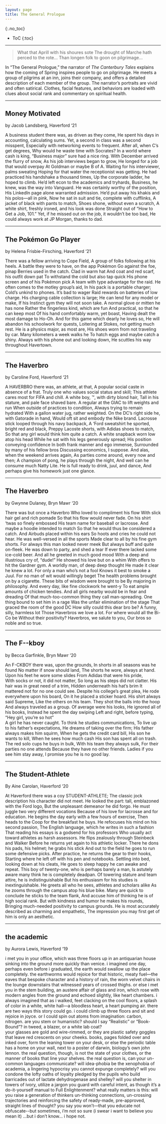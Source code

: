 ```yaml
---
layout: page
title: The General Prologue
---
```


{:.no_toc}

* ToC
{:toc}

---

> What that Aprill with his shoures sote
> The drought of Marche hath perced to the rote…
> Than longen folk to goon on pilgrimage…

In “The General Prologue,” the narrator of *The Canterbury Tales* explains how the coming of Spring inspires people to go on pilgrimage. He meets a group of pilgrims at an inn, joins their company, and offers a detailed description of each member of the group. The narrator’s portraits are vivid and often satirical. Clothes, facial features, and behaviors are loaded with clues about social rank and commentary on spiritual health.  

---

## Money Motivated  
by Jacob Landsberg, Haverford ‘21

A business student there was, as driven as they come,
He spent his days in accounting, calculating sums.
Yet, a second in class was a second misspent,
Especially with networking events to frequent.
After all, when C’s get degrees,
Why would he waste time with Socrates?
In a world where cash is king,
“Business major” sure had a nice ring.
With December arrived the flurry of snow,
As his job interviews began to grow,
He longed for a job that would overpay
At Goldman or maybe B of A.
Waiting for his interviewer, palms sweating
Hoping for that water the receptionist was getting.
He had practiced his handshake a thousand times,
Up the corporate ladder, he hoped to climb.
He’d left econ to the academics and tryhards,
Business, he knew, was the way into Vanguard.
He was certainly worthy of the position,
His LinkedIn page alone warranted admission.
He’d put away his khakis and his polos—all in pink,
Now he sat in suit and tie, complete with cufflinks,
A jacket of black with pants to match,
Shoes shone, without even a scratch,
A white shirt, freshly ironed, and his look was done
Straight out of “How to Get a Job, 101.”
Yet, if he missed out on the job, it wouldn’t be too bad,
He could always work at JP Morgan, thanks to dad.

---

## The Pokémon Go Player  
by Helena Frisbie-Firsching, Haverford ‘21
 
There was a fellow arriving to Cope Field,
A group of folks following at his heels.
A battle they were to have, on the app
Pokémon Go against the foe, pinap
Berries used in the catch. Clad in warm hat
And coat and red scarf, his outfit down pat
To withstand the cold but also tap quick
His phone screen and of his Pokémon pick
A team with type advantage for the raid.
He often comes to the motley group’s aid,
In his pack is a portable charger;
Cold’s unkind to phones. It’s bad to wager
Raid rewards on batteries of low charge.
His charging cable collection is large;
He can lend for any model or make,
If his Instinct gym they will not soon take.
A normal glove or mitten he has none
Rather the fingerless kind, which are fun
And practical, so that he can keep most
Of his hand comfortably warm, yet boast,
Having dealt the most damage to Ho-Oh.
And for this game which dearly he loves so,
He will abandon his schoolwork for quests,
Loitering at Stokes, not getting much rest.
He is a physics major, as most are,
His shoes worn from not traveling by car.
Many kilometers a week walks he
To hatch eggs and maybe catch a shiny.
Always with his phone out and looking down,
He scuttles his way throughout Havertown.

---

## The Haverbro  
by Caroline Ford, Haverford ‘21
 
A HAVERBRO there was, an athlete, at that,
A popular social caste in absence of a frat.
Truly one who values social status and skill;
This athlete cares most for FIFA and chill.
A white boy, ™, with dirty blond hair,
Tall in his stature, and pale face shaved bare.
A regular at the GIAC to lift weights and run
When outside of practices to condition,
Always trying to remain hydrated
With a gallon water jug, rather weighted.
On the DC’s right side he, with Gatorade in hand,
Would oft sit and embody the Nike brand.
Lacrosse stick looped through his navy backpack,
A ‘Ford sweatshirt he sported, bright red and black,
Preppy Lacoste shorts, with Adidas shoes to match,
So that any girl would think him quite a catch.
A white snapback worn low atop his head
While he sat with his legs generously spread;
His position conveying confidence
In both frank manner and ego immense,
Surrounded by many of his fellow bros
Discussing economics, I suppose.
And alas, when the weekend arrives again, 
As parties come around, every now and then;
A champion of pong, he plays through the night,
And well can he consume much Natty Lite.
He is full ready to drink, juul, and dance,
And perhaps give his homework just one glance.

---

## The Haverbro   
by Gwynne Dulaney, Bryn Mawr ‘20
 
There was but once a Haverbro
Who loved to compliment his flow
With slick hair gel and rich pomade
So that his flow would never fade.
On his shirt ‘twas so finely embossed
His team name for baseball or lacrosse.
And maybe a hoodie intended to match
So that he would thus be considered a catch.
And Airbuds placed within his ears
So hoots and cries he could not hear.
He was well-versed in all the sports
Made clear to all by his fine gym shorts.
For always this man looked never meek
But always buff and quite on-fleek.
He was down to party, and shed a tear
If ever there lacked some ice-cold beer.
And all he greeted in much good mood
With a deep and illustrious cry of, “dude!”
He showed his love but on a whim
With offers to hit the Gardner gym.
A worldly man, of deep deep thought
He made it clear he knew a lot.
For only a man who’s not a fool
Knows it best to smoke a Juul.
For no man of wit would willingly beget
The health problems brought on by a cigarette.
These bits of wisdom were brought to be
By majoring in philosophy.
And every day, like fine clockwork he went-y
To eat ample amounts of chicken tendies.
And all girls nearby would be in fear and dreading
Of that much-too-common thing they call man-spreading.
One thing bound to set him in a rage
Was the unfair elimination of the stage
That graced the room of the good DC
How silly could this dear bro be?
A funny, silly, harmless lot
Those Haverbros we love a lot.
For where would all the Bi-Co be
Without their positivity?
Haverbros, we salute to you,
Our bros so noble and so true.

---

## The F--kboy  
by Becca Garfinkle, Bryn Mawr ‘20
 
An F-CKBOY there was, upon the grounds, 
In shorts in all seasons was he found
No matter if snow should land, 
The shorts he wore, always at hand. 
Upon his feet he wore some slides
From Adidas that were his pride,  
With socks or not, it did not matter, 
So long as his steps did not clatter. 
His hair was in great need of a trim,
Hidden underneath his hat’s brim
It mattered not for no one could see. 
Despite his college’s great plea, 
He rode everywhere upon his board, 
On it he placed a sticker hoard. 
His shirt always said Supreme, 
Like the others on his team. 
They shot the balls into the hoop 
And always traveled as a group. 
Of average were his looks, 
He ignored all of his books, 
Instead he spent the day swiping
Left and right, before typing, 
“Hey girl, you’re so hot”  
A girl he has never caught. 
To think he studies communications, 
To live up to his father’s expectations, 
He dreams of taking over the firm;
His father always makes him squirm, 
When he gets the credit card bill, 
His son he wants to kill,
When he sees how much cash
His son has spent all on trash. 
The red solo cups he buys in bulk, 
With his team they always sulk, 
For their parties no one attends 
Because they have no other friends. 
Ladies if you see him stay away, 
I promise you he is no good lay.  

---

## The Student-Athlete  
By Aine Carolan, Haverford ‘20

At Haverford there was a coy STUDENT-ATHLETE;
The classic jock description his character did not meet.
He looked the part: tall, emblazoned with the Ford logo,
But the unpleasant demeanor he did forgo.
He must juggle two very different vocations
Because of his love for lacrosse and for education.
He begins the day early with a few hours of exercise,
Then heads to the Coop for the breakfast he buys.
He refocuses his mind on his second passion,
The English language, which he writes in such a fashion
That reading his essays is a godsend for his professors
Who usually act toward athletes as harsh assessors.
He flips zealously through Steinbeck and Walker
Before he returns yet again to his athletic locker.
There he dons his pads, his helmet; he grabs his stick
And out to the field he goes to run some defensive picks.
After practice, he returns the gear to their hooks,
Starting where he left off with his pen and notebooks.
Settling into bed, looking down at his cleats,
He goes to sleep happy he can awake and repeat.
This boy of twenty-one, who is perhaps barely a man,
Is astutely aware many think he is completely deadpan.
Of towering stature and team attire, he is indistinguishable 
But his enthusiasm for his studies is inextinguishable.
He greets all who he sees, athletes and scholars alike
As he zooms through the campus atop his blue bike. 
Many are quick to conclude he sticks to the team flank,
And accuse him of thinking he is of high social rank.
But with kindness and humor he makes his rounds,
Bringing much-needed positivity to campus grounds. 
He is most accurately described as charming and empathetic,
The impression you may first get of him is only an aesthetic. 

---

## the academic  
by Aurora Lewis, Haverford ‘19 
 
i met you in your office, which was three 
floors up in an antiquarian house 
sinking into the ground more quickly than 
venice. i imagined one day, perhaps 
even before i graduated, the 
earth would swallow up the place completely. 
the earthworms would rejoice for that 
historic, meaty fuel—the eaves that 
bespoke character and a history 
of rain, the worn velvet chairs in the lounge
downstairs that witnessed years of crossed thighs. 
or else i met you in the stem building, 
an austere affair of glass and iron, 
which rose with modern angles from the ground 
and echoed slightly, like heart chambers. i 
always imagined that as i walked, feet 
clacking on the cool floors, a splash of 
color in a white, white hall—a bloodless 
heart, a heart pumping air. 
there are two ways this story could go. i 
could climb up three floors and sit and rejoice 
in joyce. or I could spin out atoms from
imagination: carbon, nitrogen.
are you stem or humanistic? 
should I say “Realistic” or “Book-Bound”?
in tweed, a blazer, or a white lab coat?   
your glasses are gold and wire-rimmed, or 
they are plastic safety goggles that leave
red crescents on your cheeks. books,
pages folded over and inked over,
form the leaning tower on your desk, or
else the periodic table has a 
home on your wall, next to a poster of
darwin, biology’s own john lennon. 
the real question, though, is not the state of 
your clothes, or the manner of books that line 
your shelves. the real question is, can your 
un-common languages communicate? 
will idea-phobia be the 
xenophobia of academia, 
a lingering hypocrisy you cannot 
expunge completely? will you condone the
lofty oaths of loyalty pledged by
the pupils who build barricades out of
lactate dehydrogenase and shelley?
will you shelter in towers of ivory,
utilize a jargon you guard with careful
intent, as though it’s a do-it-yourself 
manual to Full Enlightenment? 
what really matters is this: will you raise a
generation of thinkers un-thinking 
connections, un-crossing trajectories
and reinforcing the safety of 
ready-made, pre-approved, straight lines of thought? 
you say you won’t—that you educate not
obfuscate--but sometimes, i’m not so sure
(i swear i want to believe you mean it)
…but i don’t know…
i hope not. 
